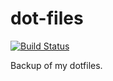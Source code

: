 # dot-files

[![Build Status](https://travis-ci.com/mmphego/dot-files.svg?branch=master)](https://travis-ci.com/mmphego/dot-files)

Backup of my dotfiles.


